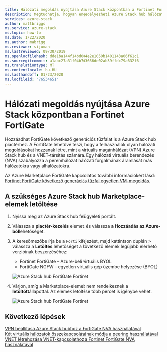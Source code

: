```yaml
---
title: Hálózati megoldás nyújtása Azure Stack központban a Fortinet FortiGate | Microsoft Docs
description: Megtudhatja, hogyan engedélyezheti Azure Stack hub hálózati megoldását a Fortinet FortiGate
services: azure-stack
author: mattbriggs
ms.service: azure-stack
ms.topic: how-to
ms.date: 1/22/2020
ms.author: mabrigg
ms.reviewer: sijuman
ms.lastreviewed: 09/30/2019
ms.openlocfilehash: dde1ba144f14bd084e2e1050b1401143a06f61c1
ms.sourcegitcommit: a1abc27a31f04b703666de02ab39ffdc79a632f6
ms.translationtype: MT
ms.contentlocale: hu-HU
ms.lasthandoff: 01/23/2020
ms.locfileid: "76534651"
---
```

# <a name="offer-a-network-solution-in-azure-stack-hub-with-fortinet-fortigate"></a>Hálózati megoldás nyújtása Azure Stack központban a Fortinet FortiGate

Hozzáadhat FortiGate következő generációs tűzfalat is a Azure Stack hub piactérhez. A FortiGate lehetővé teszi, hogy a felhasználók olyan hálózati megoldásokat hozzanak létre, mint a virtuális magánhálózat (VPN) Azure Stack hub és a VNET-társítás számára. Egy hálózati virtuális berendezés (NVA) szabályozza a peremhálózat hálózati forgalmának áramlását más hálózatokra vagy alhálózatokra. 

Az Azure Marketplace FortiGate kapcsolatos további információkért lásd: [Fortinet FortiGate következő generációs tűzfal egyetlen VM-megoldás](https://azuremarketplace.microsoft.com/marketplace/apps/fortinet.fortinet-FortiGate-singlevm).

## <a name="download-the-required-azure-stack-hub-marketplace-items"></a>A szükséges Azure Stack hub Marketplace-elemek letöltése

1.  Nyissa meg az Azure Stack hub felügyeleti portált.

2.  Válassza a **piactér-kezelés** elemet, és válassza **a Hozzáadás az Azure-ból**lehetőséget.

3. A keresőmezőbe írja be a `Forti` kifejezést, majd kattintson duplán > válassza a **Letöltés** lehetőséget a következő elemek legújabb elérhető verzióinak beszerzéséhez: 
    - Fortinet FortiGate – Azure-beli virtuális BYOL
    - FortiGate NGFW – egyetlen virtuális gép üzembe helyezése (BYOL)

    ![Azure Stack hub FortiGate Fortinet](./media/azure-stack-network-solutions-enable/azure-stack-marketplace-FortiGate-fortinet.png)

2.  Várjon, amíg a Marketplace-elemek nem rendelkeznek a **letöltött**állapottal. Az elemek letöltése több percet is igénybe vehet.

    ![Azure Stack hub FortiGate Fortinet](./media/azure-stack-network-solutions-enable/image4.png)

## <a name="next-steps"></a>Következő lépések

[VPN beállítása Azure Stack hubhoz a FortiGate NVA használatával](../user/azure-stack-network-howto-vnet-to-onprem.md)  
[Két virtuális hálózatok összekapcsolásának módja a peering használatával](../user/azure-stack-network-howto-vnet-to-vnet.md)  
[VNET létrehozása VNET-kapcsolathoz a Fortinet FortiGate NVA használatával](../user/azure-stack-network-howto-vnet-to-vnet-stacks.md)  
